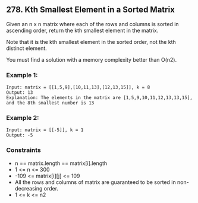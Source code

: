 ## 278. Kth Smallest Element in a Sorted Matrix

Given an n x n matrix where each of the rows and columns is sorted in ascending order, return the kth smallest element in the matrix.

Note that it is the kth smallest element in the sorted order, not the kth distinct element.

You must find a solution with a memory complexity better than O(n2).

 

### Example 1:

```
Input: matrix = [[1,5,9],[10,11,13],[12,13,15]], k = 8
Output: 13
Explanation: The elements in the matrix are [1,5,9,10,11,12,13,13,15], and the 8th smallest number is 13
```

### Example 2:

```
Input: matrix = [[-5]], k = 1
Output: -5
```

### Constraints

* n == matrix.length == matrix[i].length
* 1 <= n <= 300
* -109 <= matrix[i][j] <= 109
* All the rows and columns of matrix are guaranteed to be sorted in non-decreasing order.
* 1 <= k <= n2

